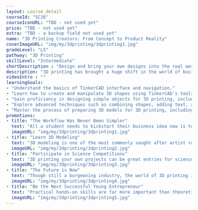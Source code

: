 ```yaml
---
layout: course_detail
courseId: "SC16"
courseIconURL: "TBD - not used yet"
price: "TBD - not used yet"
extra: "TBD - a backup field not used yet"
name: "3D Printing Creators: From Concept to Product Reality"
coverImageURL: "img/my/3dprinting/3dprinting1.jpg"
gradeLevel: "L5"
pathway: "3D Printing"
skillLevel: "Intermediate"
shortDescription : "Design and bring your own designs into the real world!"
description: "3D printing has brought a huge shift in the world of business as entrepreneurs can now utilize cheap, low maintenance manufacturing for their businesses. Designers can now design, test, and release their own products using software and machinery that fits in their own office space. In this summer camp, students will learn the fundamentals of 3D modeling by using the TinkerCAD website, and then print their own designs using our 3D printing technology."
videoIntro : ""
learningGoals:
- "Understand the basics of TinkerCAD interface and navigation."
- "Learn how to create and manipulate 3D shapes using TinkerCAD's tools and features."
- "Gain proficiency in designing simple objects for 3D printing, including measurements and dimensions."
- "Explore advanced techniques such as combining shapes, adding text, and creating custom designs."
- "Master the process of preparing 3D models for 3D printing, including exporting files in suitable formats and optimizing designs for printing success."
promotions:
- title: "The Workflow Has Never Been Simpler"
  text: "All a student needs to kickstart their business idea now is to come up with a 3D model on TinkerCAD, 3D print it, and then iterate on the design. Easy-peasy."
  imageURL: "img/my/3dprinting/3dprinting1.jpg"
- title: "Learn 3D Modeling"
  text: "3D modeling is one of the most commonly sought after artist roles in modern entertainment industries. Whether your child is an artist or a designer at heart, learning 3D modeling will help them a lot!"
  imageURL: "img/my/3dprinting/3dprinting2.jpg"
- title: "Participate in Science Competitions"
  text: "3D printing your own projects can be great entries for science competitions. Use your creativity, solve problems in your life, do experiments, publish the project, and build a foundation for college applications."
  imageURL: "img/my/3dprinting/3dprinting3.jpg"
- title: "The Future is Now"
  text: "Though still a burgeoning industry, the world of 3D printing is growing day by day. Soon enough, 3D printing will become something that consumers can easily do. Learning to take advantage of this new trend one key aspect to being an entreprenuer."
  imageURL: "img/my/3dprinting/3dprinting4.jpg"
- title: "Be the Next Successful Young Entrepreneur"
  text: "Practical hands-on skills are far more important than theoretical knowledge. Every course is designed for students to learn how to turn an idea for a project into a practical reality through hard work. Young little entrepreneurs are developed during these challenges."
  imageURL: "img/my/3dprinting/3dprinting5.jpg"
---
```

